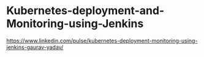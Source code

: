 # Kubernetes-deployment-and-Monitoring-using-Jenkins
https://www.linkedin.com/pulse/kubernetes-deployment-monitoring-using-jenkins-gaurav-yadav/
